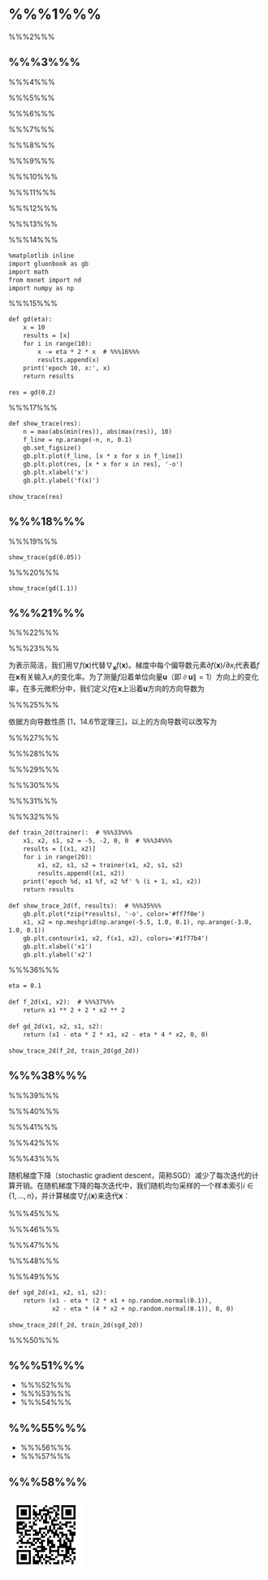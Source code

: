 # %%%1%%%

%%%2%%%

## %%%3%%%

%%%4%%%

%%%5%%%

%%%6%%%

%%%7%%%

%%%8%%%

%%%9%%%

%%%10%%%

%%%11%%%

%%%12%%%

%%%13%%%

%%%14%%%

```{.python .input  n=3}
%matplotlib inline
import gluonbook as gb
import math
from mxnet import nd
import numpy as np
```

%%%15%%%

```{.python .input  n=4}
def gd(eta):
    x = 10
    results = [x]
    for i in range(10):
        x -= eta * 2 * x  # %%%16%%%
        results.append(x)
    print('epoch 10, x:', x)
    return results

res = gd(0.2)
```

%%%17%%%

```{.python .input  n=5}
def show_trace(res):
    n = max(abs(min(res)), abs(max(res)), 10)
    f_line = np.arange(-n, n, 0.1)
    gb.set_figsize()
    gb.plt.plot(f_line, [x * x for x in f_line])
    gb.plt.plot(res, [x * x for x in res], '-o')
    gb.plt.xlabel('x')
    gb.plt.ylabel('f(x)')

show_trace(res)
```

## %%%18%%%

%%%19%%%

```{.python .input  n=6}
show_trace(gd(0.05))
```

%%%20%%%

```{.python .input  n=7}
show_trace(gd(1.1))
```

## %%%21%%%

%%%22%%%

%%%23%%%


为表示简洁，我们用$\nabla f(\boldsymbol{x})$代替$\nabla_{\boldsymbol{x}} f(\boldsymbol{x})$。梯度中每个偏导数元素$\partial f(\boldsymbol{x})/\partial x_i$代表着$f$在$\boldsymbol{x}$有关输入$x_i$的变化率。为了测量$f$沿着单位向量$\boldsymbol{u}$（即$\|\boldsymbol{u}\|=1$）方向上的变化率，在多元微积分中，我们定义$f$在$\boldsymbol{x}$上沿着$\boldsymbol{u}$方向的方向导数为

%%%25%%%

依据方向导数性质 \[1，14.6节定理三\]，以上的方向导数可以改写为

%%%27%%%

%%%28%%%

%%%29%%%

%%%30%%%

%%%31%%%

%%%32%%%

```{.python .input  n=10}
def train_2d(trainer):  # %%%33%%%
    x1, x2, s1, s2 = -5, -2, 0, 0  # %%%34%%%
    results = [(x1, x2)]
    for i in range(20):
        x1, x2, s1, s2 = trainer(x1, x2, s1, s2)
        results.append((x1, x2))
    print('epoch %d, x1 %f, x2 %f' % (i + 1, x1, x2))
    return results

def show_trace_2d(f, results):  # %%%35%%%
    gb.plt.plot(*zip(*results), '-o', color='#ff7f0e')
    x1, x2 = np.meshgrid(np.arange(-5.5, 1.0, 0.1), np.arange(-3.0, 1.0, 0.1))
    gb.plt.contour(x1, x2, f(x1, x2), colors='#1f77b4')
    gb.plt.xlabel('x1')
    gb.plt.ylabel('x2')
```

%%%36%%%

```{.python .input  n=15}
eta = 0.1

def f_2d(x1, x2):  # %%%37%%%
    return x1 ** 2 + 2 * x2 ** 2

def gd_2d(x1, x2, s1, s2):
    return (x1 - eta * 2 * x1, x2 - eta * 4 * x2, 0, 0)

show_trace_2d(f_2d, train_2d(gd_2d))
```

## %%%38%%%

%%%39%%%

%%%40%%%

%%%41%%%

%%%42%%%

%%%43%%%

随机梯度下降（stochastic gradient descent，简称SGD）减少了每次迭代的计算开销。在随机梯度下降的每次迭代中，我们随机均匀采样的一个样本索引$i\in\{1,\ldots,n\}$，并计算梯度$\nabla f_i(\boldsymbol{x})$来迭代$\boldsymbol{x}$：

%%%45%%%

%%%46%%%

%%%47%%%

%%%48%%%

%%%49%%%

```{.python .input  n=17}
def sgd_2d(x1, x2, s1, s2):
    return (x1 - eta * (2 * x1 + np.random.normal(0.1)),
            x2 - eta * (4 * x2 + np.random.normal(0.1)), 0, 0)

show_trace_2d(f_2d, train_2d(sgd_2d))
```

%%%50%%%


## %%%51%%%

* %%%52%%%
* %%%53%%%
* %%%54%%%


## %%%55%%%

* %%%56%%%
* %%%57%%%


## %%%58%%%

![](../img/qr_gd-sgd.svg)
